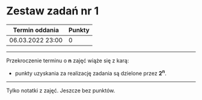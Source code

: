 # Zestaw zadań nr 1

| Termin oddania | Punkty     |
|----------------|:-----------|
|    06.03.2022 23:00 |   0     |

--- 
Przekroczenie terminu o **n** zajęć wiąże się z karą:
- punkty uzyskania za realizację zadania są dzielone przez **2<sup>n</sup>**.

--- 

Tylko notatki z zajęć. Jeszcze bez punktów.
